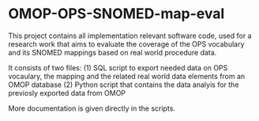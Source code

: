 # OMOP-OPS-SNOMED-map-eval
This project contains all implementation relevant software code, used for a research work that aims to evaluate the coverage of the OPS vocabulary and its SNOMED mappings based on real world procedure data. 

It consists of two files:
(1) SQL script to export needed data on OPS vocaulary, the mapping and the related real world data elements from an OMOP database
(2) Python script that contains the data analyis for the previosly exported data from OMOP

More documentation is given directly in the scripts. 
